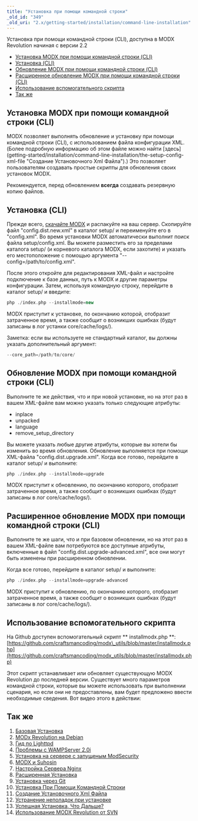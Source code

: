 ```yaml
---
title: "Установка при помощи командной строки"
_old_id: "349"
_old_uri: "2.x/getting-started/installation/command-line-installation"
---
```


Установка при помощи командной строки (CLI), доступна в MODX Revolution начиная с версии 2.2

- [Установка MODX при помощи командной строки (CLI)](#установка-modx-при-помощи-командной-строки-cli)
- [Установка (CLI)](#установка-cli)
- [Обновление MODX при помощи командной строки (CLI)](#обновление-modx-при-помощи-командной-строки-cli)
- [Расширенное обновление MODX при помощи командной строки (CLI)](#расширенное-обновление-modx-при-помощи-командной-строки-cli)
- [Использование вспомогательного скрипта](#использование-вспомогательного-скрипта)
- [Так же](#так-же)



## Установка MODX при помощи командной строки (CLI)

MODX позволяет выполнять обновление и установку при помощи командной строки (CLI), с использованием файла конфигурации XML. (Более подробную информацию об этом файле можно найти [здесь] (getting-started/installation/command-line-installation/the-setup-config-xml-file "Создание Установочного Xml Файла").) Это позволяет пользователям создавать простые скрипты для обновления своих установок <!-- установки --> MODX.

Рекомендуется, перед обновлением **всегда** создавать резервную копию файлов.


## Установка (CLI)

Прежде всего, [скачайте MODX](http://modx.com/download/) и распакуйте на ваш сервер. Скопируйте файл "config.dist.new.xml" в каталог setup/ и переименуйте его в "config.xml". Во время установки MODX автоматически выполнит поиск файла setup/config.xml. Вы можете разместить его за пределами каталога setup/ (и корневого каталога MODX, если захотите) и указать его местоположение с помощью аргумента "--config=/path/to/config.xml".

После этого откройте для редактирования XML-файл и настройте подключение к базе данных, путь к MODX и другие параметры конфигурации. Затем, используя командную строку, перейдите в каталог setup/ и введите:

``` php 
php ./index.php --installmode=new
```

MODX приступит к установке, по окончанию которой, отобразит затраченное время, а также сообщит о возникших ошибках (будут записаны в лог устанки core/cache/logs/).

Заметка: если вы используете не стандартный каталог, вы должны указать дополнительный аргумент:

``` php 
--core_path=/path/to/core/
```

## Обновление MODX при помощи командной строки (CLI)

Выполните те же действия, что и при новой установке, но на этот раз в вашем XML-файле вам можно указать только следующие атрибуты:

- inplace
- unpacked
- language
- remove\_setup\_directory

Вы можете указать любые другие атрибуты, которые вы хотели бы изменить во время обновления. Обновление выполняется при помощи XML-файла "config.dist.upgrade.xml". Когда все готово, перейдите в каталог setup/ и выполните:

``` php 
php ./index.php --installmode=upgrade
```

MODX приступит к обновлению, по окончанию которого, отобразит затраченное время, а также сообщит о возникших ошибках (будут записаны в лог  core/cache/logs/).

## Расширенное обновление MODX при помощи командной строки (CLI)

Выполните те же шаги, что и при базовом обновлении, но на этот раз в вашем XML-файле вам потребуются все доступные атрибуты, включенные в файл "config.dist.upgrade-advanced.xml", все они могут быть изменены при расширенном обновлении.

Когда все готово, перейдите в каталог setup/ и выполните:

``` php 
php ./index.php --installmode=upgrade-advanced
```

MODX приступит к обновлению, по окончанию которого, отобразит затраченное время, а также сообщит о возникших ошибках (будут записаны в лог  core/cache/logs/).

## Использование вспомогательного скрипта

На Github доступен вспомогательный скрипт ** installmodx.php **: [https://github.com/craftsmancoding/modx\_utils/blob/master/installmodx.php](https://github.com/craftsmancoding/modx_utils/blob/master/installmodx.php)

Этот скрипт устанавливает или обновляет существующую MODX Revolution до последней версии. Существует много параметров командной строки, которые вы можете использовать при выполнении сценария, но если они не предоставлены, вам будет предложено ввести необходимые сведения. Вот видео этого в действии: <!-- Видео нет( -->

## Так же

1. [Базовая Установка](getting-started/installation/basic-installation)
  1. [MODx Revolution на Debian](getting-started/installation/basic-installation/modx-revolution-on-debian)
  2. [Гид по Lighttpd](getting-started/installation/basic-installation/lighttpd-guide)
  3. [Проблемы с WAMPServer 2.0i](getting-started/installation/basic-installation/problems-with-wampserver-2.0i)
  4. [Установка на сервере с запущеным ModSecurity](getting-started/installation/basic-installation/installation-on-a-server-running-modsecurity)
  5. [MODX и Suhosin](getting-started/installation/basic-installation/modx-and-suhosin)
  6. [Настройка Сервера Nginx](getting-started/installation/basic-installation/nginx-server-config)
2. [Расширенная Установка](getting-started/installation/advanced-installation)
3. [Установка через Git](getting-started/installation/git-installation)
4. [Установка При Помощи Командной Строки](getting-started/installation/command-line-installation)
  1. [Создание Установочного Xml Файла](getting-started/installation/command-line-installation/the-setup-config-xml-file)
5. [Устранение неполадок при установке](getting-started/installation/troubleshooting-installation)
6. [Успешная Установка, Что Дальше?](getting-started/installation/successful-installation,-now-what-do-i-do)
7. [Использование MODX Revolution от SVN](getting-started/installation/using-modx-revolution-from-svn)
